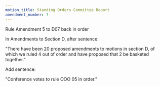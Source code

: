 ```yaml
---
motion_title: Standing Orders Committee Report
amendment_number: 7
---
```


Rule Amendment 5 to D07 back in order

In Amendments to Section D, after sentence:

"There have been 20 proposed amendments to motions in section D, of which we ruled 4 out of order and have proposed that 2 be basketed together."

Add sentence:

"Conference votes to rule OOO 05 in order."
